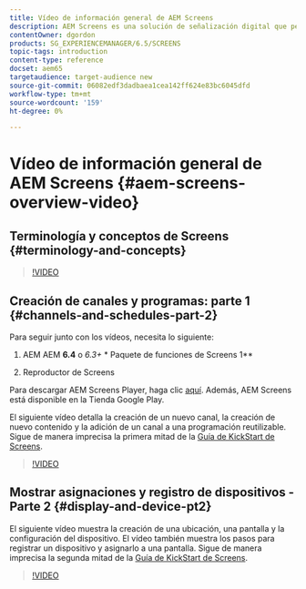 ```yaml
---
title: Vídeo de información general de AEM Screens
description: AEM Screens es una solución de señalización digital que permite a los especialistas en marketing publicar experiencias digitales dinámicas e interactivas en diferentes tipos de pantallas.
contentOwner: dgordon
products: SG_EXPERIENCEMANAGER/6.5/SCREENS
topic-tags: introduction
content-type: reference
docset: aem65
targetaudience: target-audience new
source-git-commit: 06082edf3dadbaea1cea142ff624e83bc6045dfd
workflow-type: tm+mt
source-wordcount: '159'
ht-degree: 0%

---
```



# Vídeo de información general de AEM Screens {#aem-screens-overview-video}

## Terminología y conceptos de Screens {#terminology-and-concepts}

>[!VIDEO](https://video.tv.adobe.com/v/21353?quality=9)


## Creación de canales y programas: parte 1 {#channels-and-schedules-part-2}

Para seguir junto con los vídeos, necesita lo siguiente:

1. AEM AEM **6.4** o **6.3*+ &#x200B;** Paquete de funciones de Screens 1**

1. Reproductor de Screens

Para descargar AEM Screens Player, haga clic [aquí](https://download.macromedia.com/screens/). Además, AEM Screens está disponible en la Tienda Google Play. <!-- LINK IS 404 WITH NO SUITABLE REPLACEMENT See [Installing and Configuring Screens](https://helpx.adobe.com/experience-manager/6-4/help/sites-deploying/configuring-screens-introduction.html) for more details. -->

El siguiente vídeo detalla la creación de un nuevo canal, la creación de nuevo contenido y la adición de un canal a una programación reutilizable. Sigue de manera imprecisa la primera mitad de la [Guía de KickStart de Screens](kickstart-for-aem-screens.md).

>[!VIDEO](https://video.tv.adobe.com/v/21387?quality=9)

## Mostrar asignaciones y registro de dispositivos - Parte 2 {#display-and-device-pt2}

El siguiente vídeo muestra la creación de una ubicación, una pantalla y la configuración del dispositivo. El vídeo también muestra los pasos para registrar un dispositivo y asignarlo a una pantalla. Sigue de manera imprecisa la segunda mitad de la [Guía de KickStart de Screens](kickstart-for-aem-screens.md).

>[!VIDEO](https://video.tv.adobe.com/v/21411?quality=9)

